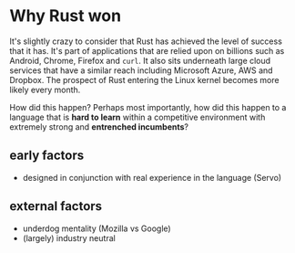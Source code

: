 Why Rust won
============

It's slightly crazy to consider that Rust has achieved the level of success that it has.
It's part of applications that are relied upon on billions such as Android, Chrome, 
Firefox and `curl`. It also sits underneath large cloud services that have a similar
reach including Microsoft Azure, AWS and Dropbox. The prospect of Rust entering the 
Linux kernel becomes more likely every month.

How did this happen? Perhaps most  importantly, how did this happen to a language that 
is **hard to learn** within a  competitive  environment with extremely strong and 
**entrenched incumbents**?


## early factors

- designed in conjunction with real experience in the language (Servo)

## external factors

- underdog mentality (Mozilla vs Google)
- (largely) industry neutral
